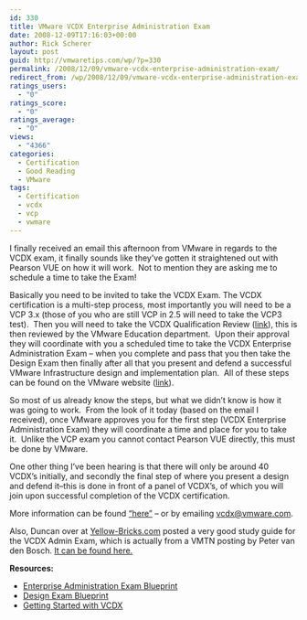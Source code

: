 ```yaml
---
id: 330
title: VMware VCDX Enterprise Administration Exam
date: 2008-12-09T17:16:03+00:00
author: Rick Scherer
layout: post
guid: http://vmwaretips.com/wp/?p=330
permalink: /2008/12/09/vmware-vcdx-enterprise-administration-exam/
redirect_from: /wp/2008/12/09/vmware-vcdx-enterprise-administration-exam/
ratings_users:
  - "0"
ratings_score:
  - "0"
ratings_average:
  - "0"
views:
  - "4366"
categories:
  - Certification
  - Good Reading
  - VMware
tags:
  - Certification
  - vcdx
  - vcp
  - vwmare
---
```

I finally received an email this afternoon from VMware in regards to the VCDX exam, it finally sounds like they&#8217;ve gotten it straightened out with Pearson VUE on how it will work.  Not to mention they are asking me to schedule a time to take the Exam!

<!--more-->

Basically you need to be invited to take the VCDX Exam. The VCDX certification is a multi-step process, most importantly you will need to be a VCP 3.x (those of you who are still VCP in 2.5 will need to take the VCP3 test).  Then you will need to take the VCDX Qualification Review (<a href="http://mylearn.vmware.com/mgrSurvey/feedback.cfm?survey=4583&poll=0&mL_method=overview&senderURL=none&senderDesc=none&ui=Full&user=0" target="_blank">link</a>), this is then reviewed by the VMware Education department.  Upon their approval they will coordinate with you a scheduled time to take the VCDX Enterprise Administration Exam &#8211; when you complete and pass that you then take the Design Exam then finally after all that you present and defend a successful VMware Infrastructure design and implementation plan.  All of these steps can be found on the VMware website (<a href="http://mylearn1.vmware.com/portals/certification//" target="_blank">link</a>).

So most of us already know the steps, but what we didn&#8217;t know is how it was going to work.  From the look of it today (based on the email I received), once VMware approves you for the first step (VCDX Enterprise Administration Exam) they will coordinate a time and place for you to take it.  Unlike the VCP exam you cannot contact Pearson VUE directly, this must be done by VMware.

One other thing I&#8217;ve been hearing is that there will only be around 40 VCDX&#8217;s initially, and secondly the final step of where you present a design and defend it&#8211;this is done in front of a panel of VCDX&#8217;s, of which you will join upon successful completion of the VCDX certification.

More information can be found <a href="http://mylearn.vmware.com/portals/certification/faqs.cfm?ui=www#1871" target="_blank">&#8220;here&#8221;</a> &#8211; or by emailing vcdx@vmware.com.

Also, Duncan over at <a href="http://www.yellow-bricks.com/2008/12/09/study-guide-for-vcdx-enterprise-exam-35/" target="_blank">Yellow-Bricks.com</a> posted a very good study guide for the VCDX Admin Exam, which is actually from a VMTN posting by Peter van den Bosch. <a href="http://communities.vmware.com/servlet/JiveServlet/download/1118727-16763/VMware%20Enterprise%20Administration%20Exam%20study%20guide%203.pdf" target="_blank">It can be found here.</a>

**Resources:**

<ul class="c">
  <li>
    <a href="http://mylearn1.vmware.com/lcms/mL_faq/2206/EnterpriseBlueprint3.52.pdf" target="_blank">Enterprise Administration Exam Blueprint</a>
  </li>
  <li>
    <a href="http://mylearn1.vmware.com/lcms/mL_faq/2256/DesignExamBlueprint.pdf" target="_blank">Design Exam Blueprint</a>
  </li>
  <li>
    <a href="http://mylearn.vmware.com/feedback.cfm?survey=4583" target="_blank">Getting Started with VCDX</a>
  </li>
</ul>